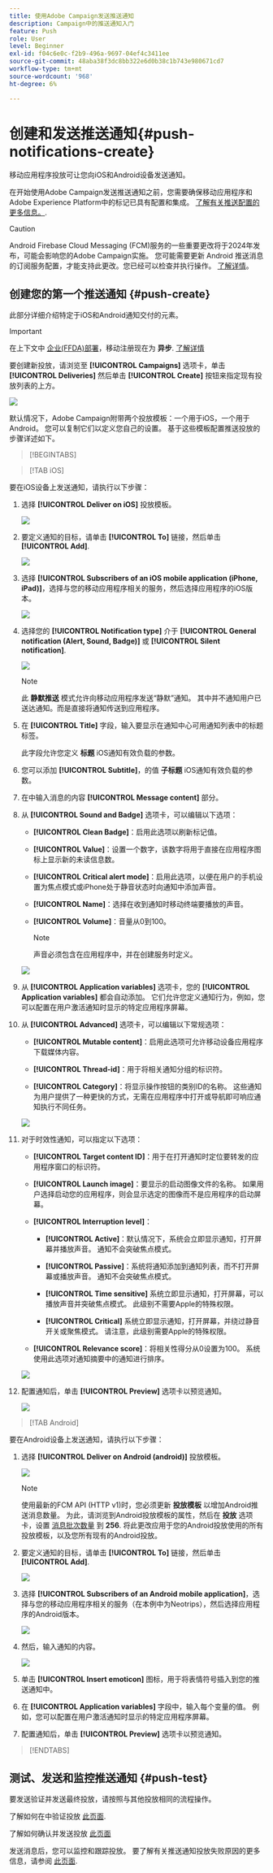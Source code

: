 ```yaml
---
title: 使用Adobe Campaign发送推送通知
description: Campaign中的推送通知入门
feature: Push
role: User
level: Beginner
exl-id: f04c6e0c-f2b9-496a-9697-04ef4c3411ee
source-git-commit: 48aba38f3dc8bb322e6d0b38c1b743e980671cd7
workflow-type: tm+mt
source-wordcount: '968'
ht-degree: 6%

---
```


# 创建和发送推送通知{#push-notifications-create}

移动应用程序投放可让您向iOS和Android设备发送通知。

在开始使用Adobe Campaign发送推送通知之前，您需要确保移动应用程序和Adobe Experience Platform中的标记已具有配置和集成。 [了解有关推送配置的更多信息。](push-settings.md).

>[!CAUTION]
>
>Android Firebase Cloud Messaging (FCM)服务的一些重要更改将于2024年发布，可能会影响您的Adobe Campaign实施。 您可能需要更新 Android 推送消息的订阅服务配置，才能支持此更改。您已经可以检查并执行操作。 [了解详情](../../technotes/upgrades/push-technote.md)。


## 创建您的第一个推送通知 {#push-create}

此部分详细介绍特定于iOS和Android通知交付的元素。

>[!IMPORTANT]
>
>在上下文中 [企业(FFDA)部署](../architecture/enterprise-deployment.md)，移动注册现在为 **异步**. [了解详情](../architecture/staging.md)


要创建新投放，请浏览至 **[!UICONTROL Campaigns]** 选项卡，单击 **[!UICONTROL Deliveries]** 然后单击 **[!UICONTROL Create]** 按钮来指定现有投放列表的上方。

![](assets/delivery_step_1.png)


默认情况下，Adobe Campaign附带两个投放模板：一个用于iOS，一个用于Android。 您可以复制它们以定义您自己的设置。 基于这些模板配置推送投放的步骤详述如下。

>[!BEGINTABS]

>[!TAB iOS]

要在iOS设备上发送通知，请执行以下步骤：

1. 选择 **[!UICONTROL Deliver on iOS]** 投放模板。

   ![](assets/push_ios_1.png)

1. 要定义通知的目标，请单击 **[!UICONTROL To]** 链接，然后单击 **[!UICONTROL Add]**.

   ![](assets/push_ios_2.png)

1. 选择 **[!UICONTROL Subscribers of an iOS mobile application (iPhone, iPad)]**，选择与您的移动应用程序相关的服务，然后选择应用程序的iOS版本。

   ![](assets/push_ios_3.png)

1. 选择您的 **[!UICONTROL Notification type]** 介于 **[!UICONTROL General notification (Alert, Sound, Badge)]** 或 **[!UICONTROL Silent notification]**.

   ![](assets/push_ios_4.png)

   >[!NOTE]
   >
   >此 **静默推送** 模式允许向移动应用程序发送“静默”通知。 其中并不通知用户已送达通知。而是直接将通知传送到应用程序。

1. 在 **[!UICONTROL Title]** 字段，输入要显示在通知中心可用通知列表中的标题标签。

   此字段允许您定义 **标题** iOS通知有效负载的参数。

1. 您可以添加 **[!UICONTROL Subtitle]**，的值 **子标题** iOS通知有效负载的参数。

1. 在中输入消息的内容 **[!UICONTROL Message content]** 部分。

1. 从 **[!UICONTROL Sound and Badge]** 选项卡，可以编辑以下选项：

   * **[!UICONTROL Clean Badge]**：启用此选项以刷新标记值。

   * **[!UICONTROL Value]**：设置一个数字，该数字将用于直接在应用程序图标上显示新的未读信息数。

   * **[!UICONTROL Critical alert mode]**：启用此选项，以便在用户的手机设置为焦点模式或iPhone处于静音状态时向通知中添加声音。

   * **[!UICONTROL Name]**：选择在收到通知时移动终端要播放的声音。

   * **[!UICONTROL Volume]**：音量从0到100。

     >[!NOTE]
     > 
     >声音必须包含在应用程序中，并在创建服务时定义。
     >

   ![](assets/push_ios_5.png)

1. 从 **[!UICONTROL Application variables]** 选项卡，您的 **[!UICONTROL Application variables]** 都会自动添加。 它们允许您定义通知行为，例如，您可以配置在用户激活通知时显示的特定应用程序屏幕。

1. 从 **[!UICONTROL Advanced]** 选项卡，可以编辑以下常规选项：

   * **[!UICONTROL Mutable content]**：启用此选项可允许移动设备应用程序下载媒体内容。

   * **[!UICONTROL Thread-id]**：用于将相关通知分组的标识符。

   * **[!UICONTROL Category]**：将显示操作按钮的类别ID的名称。 这些通知为用户提供了一种更快的方式，无需在应用程序中打开或导航即可响应通知执行不同任务。

   ![](assets/push_ios_6.png)

1. 对于时效性通知，可以指定以下选项：

   * **[!UICONTROL Target content ID]**：用于在打开通知时定位要转发的应用程序窗口的标识符。

   * **[!UICONTROL Launch image]**：要显示的启动图像文件的名称。 如果用户选择启动您的应用程序，则会显示选定的图像而不是应用程序的启动屏幕。

   * **[!UICONTROL Interruption level]**：

      * **[!UICONTROL Active]**：默认情况下，系统会立即显示通知，打开屏幕并播放声音。 通知不会突破焦点模式。

      * **[!UICONTROL Passive]**：系统将通知添加到通知列表，而不打开屏幕或播放声音。 通知不会突破焦点模式。

      * **[!UICONTROL Time sensitive]** 系统立即显示通知，打开屏幕，可以播放声音并突破焦点模式。 此级别不需要Apple的特殊权限。

      * **[!UICONTROL Critical]** 系统立即显示通知，打开屏幕，并绕过静音开关或聚焦模式。 请注意，此级别需要Apple的特殊权限。

   * **[!UICONTROL Relevance score]**：将相关性得分从0设置为100。 系统使用此选项对通知摘要中的通知进行排序。

   ![](assets/push_ios_7.png)

1. 配置通知后，单击 **[!UICONTROL Preview]** 选项卡以预览通知。

   ![](assets/push-ios-preview.png)


>[!TAB Android]

要在Android设备上发送通知，请执行以下步骤：

1. 选择 **[!UICONTROL Deliver on Android (android)]** 投放模板。

   ![](assets/push-template-android.png)

   >[!NOTE]
   > 
   >使用最新的FCM API (HTTP v1)时，您必须更新 **投放模板** 以增加Android推送消息数量。 为此，请浏览到Android投放模板的属性，然后在 **投放** 选项卡，设置 [消息批次数量](../../v8/send/configure-and-send.md#delivery-batch-quantity) 到 **256**. 将此更改应用于您的Android投放使用的所有投放模板，以及您所有现有的Android投放。


1. 要定义通知的目标，请单击 **[!UICONTROL To]** 链接，然后单击 **[!UICONTROL Add]**.

   ![](assets/push-android-select-target.png)

1. 选择 **[!UICONTROL Subscribers of an Android mobile application]**，选择与您的移动应用程序相关的服务（在本例中为Neotrips），然后选择应用程序的Android版本。

   ![](assets/push-android-subscribers.png)

1. 然后，输入通知的内容。

   ![](assets/push-android-content.png)

1. 单击 **[!UICONTROL Insert emoticon]** 图标，用于将表情符号插入到您的推送通知中。

1. 在 **[!UICONTROL Application variables]** 字段中，输入每个变量的值。 例如，您可以配置在用户激活通知时显示的特定应用程序屏幕。

1. 配置通知后，单击 **[!UICONTROL Preview]** 选项卡以预览通知。

   <!--![](assets/push-android-preview.png)-->

>[!ENDTABS]


## 测试、发送和监控推送通知 {#push-test}

要发送验证并发送最终投放，请按照与其他投放相同的流程操作。

了解如何在中验证投放 [此页面](preview-and-proof.md).

了解如何确认并发送投放 [此页面](send.md)

发送消息后，您可以监控和跟踪投放。 要了解有关推送通知投放失败原因的更多信息，请参阅 [此页面](delivery-failures.md#push-error-types).

